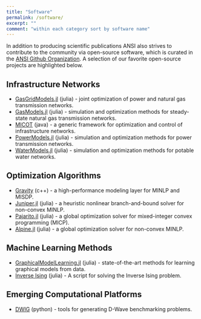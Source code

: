 ```yaml
---
title: "Software"
permalink: /software/
excerpt: ""
comment: "within each category sort by software name"
---
```


In addition to producing scientific publications ANSI also strives to contribute to the community via open-source software, which is curated in the [ANSI Github Organization](https://github.com/lanl-ansi).  A selection of our favorite open-source projects are highlighted below.


## Infrastructure Networks

* [GasGridModels.jl](https://github.com/lanl-ansi/GasGridModels.jl) (julia) - joint optimization of power and natural gas transmission networks.
* [GasModels.jl](https://github.com/lanl-ansi/GasModels.jl) (julia) - simulation and optimization methods for steady-state natural gas transmission networks.
* [MICOT](https://github.com/lanl-ansi/micot) (java) - a generic framework for optimization and control of infrastructure networks.
* [PowerModels.jl](https://github.com/lanl-ansi/PowerModels.jl) (julia) - simulation and optimization methods for power transmission networks.
* [WaterModels.jl](https://github.com/lanl-ansi/WaterModels.jl) (julia) - simulation and optimization methods for potable water networks.


## Optimization Algorithms

* [Gravity](https://github.com/Allinsights/Gravity) (c++) - a high-performance modeling layer for MINLP and MISDP.
* [Juniper.jl](https://github.com/lanl-ansi/Juniper.jl) (julia) - a heuristic nonlinear branch-and-bound solver for non-convex MINLP.
* [Pajarito.jl](https://github.com/JuliaOpt/Pajarito.jl) (julia) - a global optimization solver for mixed-integer convex programming (MICP).
* [Alpine.jl](https://github.com/lanl-ansi/Alpine.jl) (julia) - a global optimization solver for non-convex MINLP.


## Machine Learning Methods

* [GraphicalModelLearning.jl](https://github.com/lanl-ansi/GraphicalModelLearning.jl) (julia) - state-of-the-art methods for learning graphical models from data.
* [Inverse Ising](https://github.com/lanl-ansi/inverse_ising) (julia) - A script for solving the Inverse Ising problem.

## Emerging Computational Platforms

* [DWIG](https://github.com/lanl-ansi/dwig) (python) - tools for generating D-Wave benchmarking problems.
